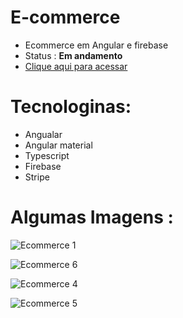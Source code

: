 # E-commerce

- Ecommerce em Angular e firebase
- Status : **Em andamento**
- [Clique aqui para acessar](https://e-commerce-viny9.vercel.app/)

# Tecnologinas: 
- Angualar
- Angular material
- Typescript
- Firebase
- Stripe

# Algumas Imagens : 

![Ecommerce 1](https://github.com/viny9/E-commerce/assets/65639957/ae1f7d96-49f4-40b1-aa4c-a555c2b51f50)

![Ecommerce 6](https://github.com/viny9/E-commerce/assets/65639957/a972f261-9418-4f1d-85c2-f5e7c3585dae)

![Ecommerce 4](https://github.com/viny9/E-commerce/assets/65639957/c648827d-3801-4798-8fc4-bcbe7a68931e)

![Ecommerce 5](https://github.com/viny9/E-commerce/assets/65639957/b29ab300-13ad-4c04-83de-d469bed66a0f)
